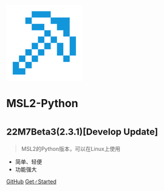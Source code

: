![logo](logo.png)

# MSL2-Python 
# <small>22M7Beta3(2.3.1)[Develop Update]</small>
> MSL2的Python版本，可以在Linux上使用

- 简单、轻便
- 功能强大

[GitHub](https://github.com/NTFS2020/MSL2-Python)
[Get♂Started](README)